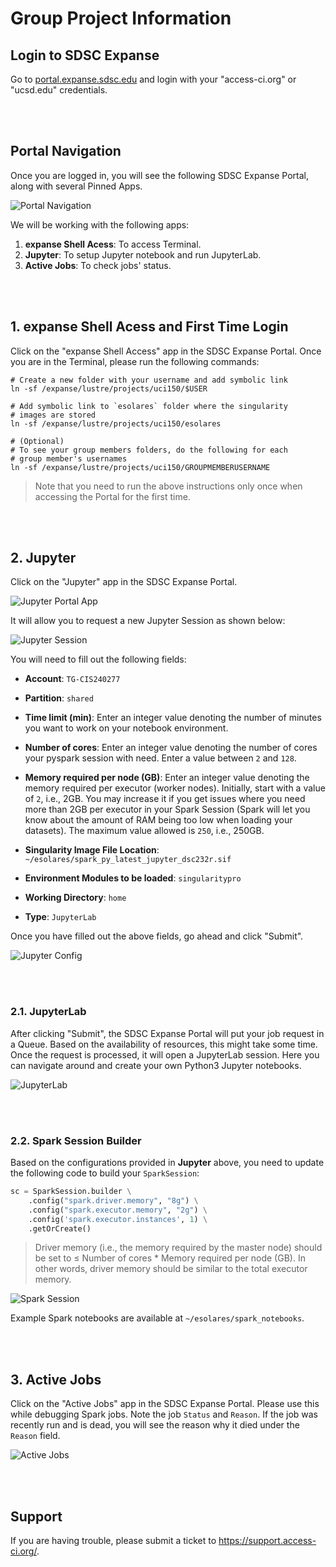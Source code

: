 # Group Project Information

## Login to SDSC Expanse
Go to [portal.expanse.sdsc.edu](portal.expanse.sdsc.edu) and login with your "access-ci.org" or "ucsd.edu" credentials.

<br>
<br>

## Portal Navigation
Once you are logged in, you will see the following SDSC Expanse Portal, along with several Pinned Apps. 

![Portal Navigation](images/portal-navigation.png "Portal Navigation")

We will be working with the following apps:
1. **expanse Shell Acess**: To access Terminal.
2. **Jupyter**: To setup Jupyter notebook and run JupyterLab.
3. **Active Jobs**: To check jobs' status.

<br>
<br>

## 1. expanse Shell Acess and First Time Login
Click on the "expanse Shell Access" app in the SDSC Expanse Portal. Once you are in the Terminal, please run the following commands: 
```shell
# Create a new folder with your username and add symbolic link
ln -sf /expanse/lustre/projects/uci150/$USER

# Add symbolic link to `esolares` folder where the singularity
# images are stored
ln -sf /expanse/lustre/projects/uci150/esolares

# (Optional)
# To see your group members folders, do the following for each 
# group member's usernames
ln -sf /expanse/lustre/projects/uci150/GROUPMEMBERUSERNAME
```
>Note that you need to run the above instructions only once when accessing the Portal for the first time. 

<br>
<br>

## 2. Jupyter
Click on the "Jupyter" app in the SDSC Expanse Portal. 

![Jupyter Portal App](images/jupyter-icon.png "Jupyter Portal App")

It will allow you to request a new Jupyter Session as shown below:

![Jupyter Session](images/jupyter-config.png "Jupyter Session")

You will need to fill out the following fields: 
- **Account**: `TG-CIS240277`

- **Partition**: `shared`

- **Time limit (min)**: Enter an integer value denoting the number of minutes you want to work on your notebook environment.

- **Number of cores**: Enter an integer value denoting the number of cores your pyspark session with need. Enter a value between `2` and `128`.

- **Memory required per node (GB)**: Enter an integer value denoting the memory required per executor (worker nodes). Initially, start with a value of `2`, i.e., 2GB. You may increase it if you get issues where you need more than 2GB per executor in your Spark Session (Spark will let you know about the amount of RAM being too low when loading your datasets). The maximum value allowed is `250`, i.e., 250GB.

- **Singularity Image File Location**: `~/esolares/spark_py_latest_jupyter_dsc232r.sif`

- **Environment Modules to be loaded**: `singularitypro`

- **Working Directory**: `home`

- **Type**: `JupyterLab`

Once you have filled out the above fields, go ahead and click "Submit".

![Jupyter Config](images/jupyter-config2.png "Jupyter Config")

<br>
<br>

### 2.1. JupyterLab
After clicking "Submit", the SDSC Expanse Portal will put your job request in a Queue. Based on the availability of resources, this might take some time. Once the request is processed, it will open a JupyterLab session. Here you can navigate around and create your own Python3 Jupyter notebooks. 

![JupyterLab](images/jupyterlab.png "JupyterLab")

<br>
<br>

### 2.2. Spark Session Builder
Based on the configurations provided in **Jupyter** above, you need to update the following code to build your `SparkSession`:
```py
sc = SparkSession.builder \
    .config("spark.driver.memory", "8g") \
    .config("spark.executor.memory", "2g") \
    .config('spark.executor.instances', 1) \
    .getOrCreate()
```

>Driver memory (i.e., the memory required by the master node) should be set to ≤ Number of cores * Memory required per node (GB). In other words, driver memory should be similar to the total executor memory.

![Spark Session](images/spark-session.png "Spark Session")

Example Spark notebooks are available at `~/esolares/spark_notebooks`.

<br>
<br>

## 3. Active Jobs
Click on the "Active Jobs" app in the SDSC Expanse Portal. Please use this while debugging Spark jobs. Note the job `Status` and `Reason`. If the job was recently run and is dead, you will see the reason why it died under the `Reason` field. 

![Active Jobs](images/active-jobs.png "Active Jobs")


<br>
<br>

## Support
If you are having trouble, please submit a ticket to https://support.access-ci.org/.
